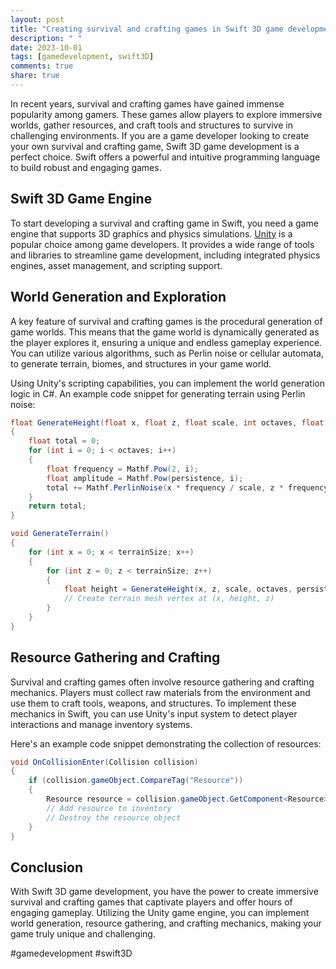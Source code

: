 ```yaml
---
layout: post
title: "Creating survival and crafting games in Swift 3D game development"
description: " "
date: 2023-10-01
tags: [gamedevelopment, swift3D]
comments: true
share: true
---
```


In recent years, survival and crafting games have gained immense popularity among gamers. These games allow players to explore immersive worlds, gather resources, and craft tools and structures to survive in challenging environments. If you are a game developer looking to create your own survival and crafting game, Swift 3D game development is a perfect choice. Swift offers a powerful and intuitive programming language to build robust and engaging games.

## Swift 3D Game Engine

To start developing a survival and crafting game in Swift, you need a game engine that supports 3D graphics and physics simulations. [Unity](https://unity.com) is a popular choice among game developers. It provides a wide range of tools and libraries to streamline game development, including integrated physics engines, asset management, and scripting support.

## World Generation and Exploration

A key feature of survival and crafting games is the procedural generation of game worlds. This means that the game world is dynamically generated as the player explores it, ensuring a unique and endless gameplay experience. You can utilize various algorithms, such as Perlin noise or cellular automata, to generate terrain, biomes, and structures in your game world.

Using Unity's scripting capabilities, you can implement the world generation logic in C#. An example code snippet for generating terrain using Perlin noise:

```csharp
float GenerateHeight(float x, float z, float scale, int octaves, float persistence, float lacunarity)
{
    float total = 0;
    for (int i = 0; i < octaves; i++)
    {
        float frequency = Mathf.Pow(2, i);
        float amplitude = Mathf.Pow(persistence, i);
        total += Mathf.PerlinNoise(x * frequency / scale, z * frequency / scale) * amplitude;
    }
    return total;
}

void GenerateTerrain()
{
    for (int x = 0; x < terrainSize; x++)
    {
        for (int z = 0; z < terrainSize; z++)
        {
            float height = GenerateHeight(x, z, scale, octaves, persistence, lacunarity);
            // Create terrain mesh vertex at (x, height, z)
        }
    }
}
```

## Resource Gathering and Crafting

Survival and crafting games often involve resource gathering and crafting mechanics. Players must collect raw materials from the environment and use them to craft tools, weapons, and structures. To implement these mechanics in Swift, you can use Unity's input system to detect player interactions and manage inventory systems.

Here's an example code snippet demonstrating the collection of resources:

```csharp
void OnCollisionEnter(Collision collision)
{
    if (collision.gameObject.CompareTag("Resource"))
    {
        Resource resource = collision.gameObject.GetComponent<Resource>();
        // Add resource to inventory
        // Destroy the resource object
    }
}
```

## Conclusion

With Swift 3D game development, you have the power to create immersive survival and crafting games that captivate players and offer hours of engaging gameplay. Utilizing the Unity game engine, you can implement world generation, resource gathering, and crafting mechanics, making your game truly unique and challenging.

#gamedevelopment #swift3D